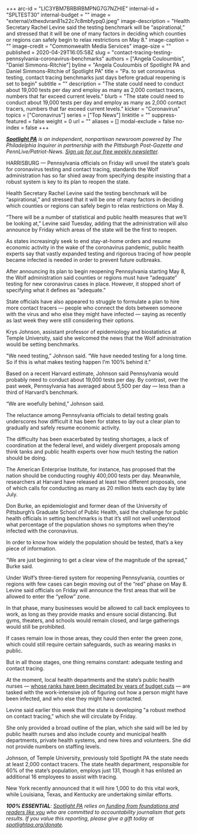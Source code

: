 +++
arc-id = "LIC3YBM7BRBIRBMPNG7G7NZHIE"
internal-id = "SPLTEST30"
internal-budget = ""
image = "external/xthexdvran81s22c7c8mbfypq0.jpeg"
image-description = "Health Secretary Rachel Levine said the testing benchmark will be “aspirational,” and stressed that it will be one of many factors in deciding which counties or regions can safely begin to relax restrictions on May 8."
image-caption = ""
image-credit = "Commonwealth Media Services"
image-size = ""
published = 2020-04-29T16:05:58Z
slug = "contact-tracing-testing-pennsylvania-coronavirus-benchmarks"
authors = ["Angela Couloumbis", "Daniel Simmons-Ritchie"]
byline = "Angela Couloumbis of Spotlight PA and Daniel Simmons-Ritchie of Spotlight PA"
title = "Pa. to set coronavirus testing, contact tracing benchmarks just days before gradual reopening is set to begin"
subtitle = ""
description = "The state could need to conduct about 19,000 tests per day and employ as many as 2,000 contact tracers, numbers that far exceed current levels."
blurb = "The state could need to conduct about 19,000 tests per day and employ as many as 2,000 contact tracers, numbers that far exceed current levels."
kicker = "Coronavirus"
topics = ["Coronavirus"]
series = ["Top News"]
linktitle = ""
suppress-featured = false
weight = 0
url = ""
aliases = []
modal-exclude = false
no-index = false
+++

<a href="https://www.spotlightpa.org/"><i><b>Spotlight PA</b></i></a><i> is an independent, nonpartisan newsroom powered by The Philadelphia Inquirer in partnership with the Pittsburgh Post-Gazette and PennLive/Patriot-News. </i><a href="https://www.spotlightpa.org/newsletters"><i>Sign up for our free weekly newsletter</i></a><i>.</i>

HARRISBURG — Pennsylvania officials on Friday will unveil the state’s goals for coronavirus testing and contact tracing, standards the Wolf administration has so far shied away from specifying despite insisting that a robust system is key to its plan to reopen the state.

Health Secretary Rachel Levine said the testing benchmark will be “aspirational,” and stressed that it will be one of many factors in deciding which counties or regions can safely begin to relax restrictions on May 8. 

“There will be a number of statistical and public health measures that we’ll be looking at,” Levine said Tuesday, adding that the administration will also announce by Friday which areas of the state will be the first to reopen.

As states increasingly seek to end stay-at-home orders and resume economic activity in the wake of the coronavirus pandemic, public health experts say that vastly expanded testing and rigorous tracing of how people became infected is needed in order to prevent future outbreaks.

After announcing its plan to begin reopening Pennsylvania starting May 8, the Wolf administration said counties or regions must have “adequate” testing for new coronavirus cases in place. However, it stopped short of specifying what it defines as “adequate.”

<script src="https://www.spotlightpa.org/embed.js" async></script><div data-spl-embed-version="1" data-spl-src="https://www.spotlightpa.org/embeds/donate/"></div>

State officials have also appeared to struggle to formulate a plan to hire more contact tracers — people who connect the dots between someone with the virus and who else they might have infected — saying as recently as last week they were still considering their options.

Krys Johnson, assistant professor of epidemiology and biostatistics at Temple University, said she welcomed the news that the Wolf administration would be setting benchmarks.

"We need testing,” Johnson said. “We have needed testing for a long time. So if this is what makes testing happen I'm 100% behind it."

Based on a recent Harvard estimate, Johnson said Pennsylvania would probably need to conduct about 19,000 tests per day. By contrast, over the past week, Pennsylvania has averaged about 5,500 per day — less than a third of Harvard’s benchmark.

“We are woefully behind,” Johnson said.

The reluctance among Pennsylvania officials to detail testing goals underscores how difficult it has been for states to lay out a clear plan to gradually and safely resume economic activity.

The difficulty has been exacerbated by testing shortages, a lack of coordination at the federal level, and widely divergent proposals among think tanks and public health experts over how much testing the nation should be doing.

The American Enterprise Institute, for instance, has proposed that the nation should be conducting roughly 400,000 tests per day. Meanwhile, researchers at Harvard have released at least two different proposals, one of which calls for conducting as many as 20 million tests each day by late July.

Don Burke, an epidemiologist and former dean of the University of Pittsburgh’s Graduate School of Public Health, said the challenge for public health officials in setting benchmarks is that it’s still not well understood what percentage of the population shows no symptoms when they’re infected with the coronavirus.

In order to know how widely the population should be tested, that’s a key piece of information.

“We are just beginning to get a clear view of the magnitude of the spread,” Burke said.

<script src="https://www.spotlightpa.org/embed.js" async></script><div data-spl-embed-version="1" data-spl-src="https://www.spotlightpa.org/embeds/newsletter/"></div>


Under Wolf’s three-tiered system for reopening Pennsylvania, counties or regions with few cases can begin moving out of the “red” phase on May 8. Levine said officials on Friday will announce the first areas that will be allowed to enter the “yellow” zone.

In that phase, many businesses would be allowed to call back employees to work, as long as they provide masks and ensure social distancing. But gyms, theaters, and schools would remain closed, and large gatherings would still be prohibited. 

If cases remain low in those areas, they could then enter the green zone, which could still require certain safeguards, such as wearing masks in public.

But in all those stages, one thing remains constant: adequate testing and contact tracing.

At the moment, local health departments and the state’s public health nurses — <a href="https://www.spotlightpa.org/news/2020/04/pennsylvania-coronavirus-investigation-contact-tracing-nurses-budget-cuts/">whose ranks have been decimated by years of budget cuts</a> — are tasked with the work-intensive job of figuring out how a person might have been infected, and who else they might have contacted.

Levine said earlier this week that the state is developing "a robust method on contact tracing," which she will circulate by Friday.

She only provided a broad outline of the plan, which she said will be led by public health nurses and also include county and municipal health departments, private health systems, and new hires and volunteers. She did not provide numbers on staffing levels.

Johnson, of Temple University, previously told Spotlight PA the state needs at least 2,000 contact tracers. The state health department, responsible for 60% of the state’s population, employs just 131, though it has enlisted an additional 16 employees to assist with tracing. 

New York recently announced that it will hire 1,000 to do this vital work, while Louisiana, Texas, and Kentucky are undertaking similar efforts. 

<i><b>100% ESSENTIAL</b></i><i>: </i><a href="https://www.spotlightpa.org/"><i>Spotlight PA</i></a><i> relies on</i><a href="https://www.spotlightpa.org/support"><i> funding from foundations and readers like you</i></a><i> who are committed to accountability journalism that gets results. If you value this reporting, please give a gift today at </i><a href="https://www.spotlightpa.org/donate"><i>spotlightpa.org/donate</i></a><i>.</i>

<script src="https://www.spotlightpa.org/embed.js" async></script><div data-spl-embed-version="1" data-spl-src="https://www.spotlightpa.org/embeds/tips/?tip_text=Do%20you%20have%20a%20tip%20about%20%3Cb%3Ehow%20Pa.'s%20government%20is%20responding%20to%20the%20coronavirus%3C%2Fb%3E%3F%20Tell%20us."></div>
